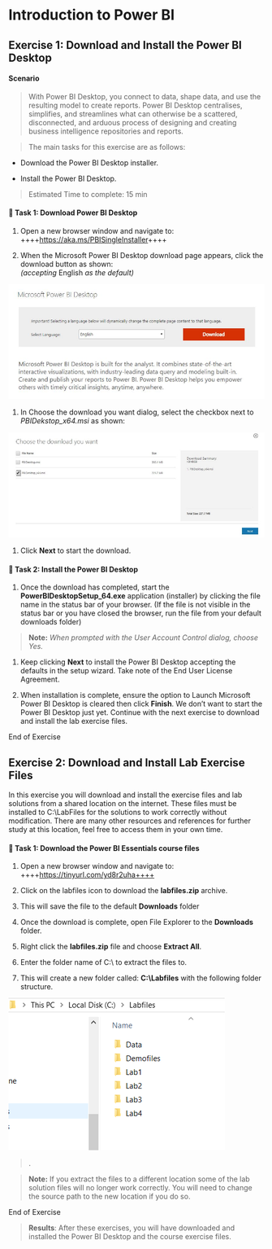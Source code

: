 Introduction to Power BI
========================

Exercise 1: Download and Install the Power BI Desktop
-----------------------------------------------------

#### Scenario

>   With Power BI Desktop, you connect to data, shape data, and use the
>   resulting model to create reports. Power BI Desktop centralises, simplifies,
>   and streamlines what can otherwise be a scattered, disconnected, and arduous
>   process of designing and creating business intelligence repositories and
>   reports.

>   The main tasks for this exercise are as follows:

-   Download the Power BI Desktop installer.

-   Install the Power BI Desktop.

>   Estimated Time to complete: 15 min

####  Task 1: Download Power BI Desktop

1.  Open a new browser window and navigate to:
    ++++<https://aka.ms/PBISingleInstaller>++++

2.  When the Microsoft Power BI Desktop download page appears, click the
    download button as shown:  
    *(accepting* English *as the default)*

![](media/1537749a5143913a3ea5b161fba449df.jpg)

1.  In Choose the download you want dialog, select the checkbox next to
    *PBIDekstop_x64.msi* as shown:

![](media/a7b55eaa07c148d67d8877f4f76e416d.jpg)

1.  Click **Next** to start the download.

####  Task 2: Install the Power BI Desktop<br>

1.  Once the download has completed, start the **PowerBIDesktopSetup_64.exe**
    application (installer) by clicking the file name in the status bar of your
    browser. (If the file is not visible in the status bar or you have closed
    the browser, run the file from your default downloads folder)

>   **Note:** *When prompted with the User Account Control dialog, choose Yes.*

1.  Keep clicking **Next** to install the Power BI Desktop accepting the
    defaults in the setup wizard. Take note of the End User License Agreement.

2.  When installation is complete, ensure the option to Launch Microsoft Power
    BI Desktop is cleared then click **Finish**. We don’t want to start the
    Power BI Desktop just yet. Continue with the next exercise to download and
    install the lab exercise files.

End of Exercise

Exercise 2: Download and Install Lab Exercise Files
---------------------------------------------------

In this exercise you will download and install the exercise files and lab
solutions from a shared location on the internet. These files must be installed
to C:\\LabFiles for the solutions to work correctly without modification. There
are many other resources and references for further study at this location, feel
free to access them in your own time.

####  Task 1: Download the Power BI Essentials course files

1.  Open a new browser window and navigate to:
    ++++https://tinyurl.com/yd8r2uha++++

2.  Click on the labfiles icon to download the **labfiles.zip** archive.

3.  This will save the file to the default **Downloads** folder

4.  Once the download is complete, open File Explorer to the **Downloads**
    folder.

5.  Right click the **labfiles.zip** file and choose **Extract All**.

6.  Enter the folder name of C:\\ to extract the files to.

7.  This will create a new folder called: **C:\\Labfiles** with the following
    folder structure.

![](media/0bff827a948c88dafe540833ba3fcd25.png)

>   .

>   **Note:** If you extract the files to a different location some of the lab
>   solution files will no longer work correctly. You will need to change the
>   source path to the new location if you do so.

End of Exercise

>   **Results**: After these exercises, you will have downloaded and installed
>   the Power BI Desktop and the course exercise files.
